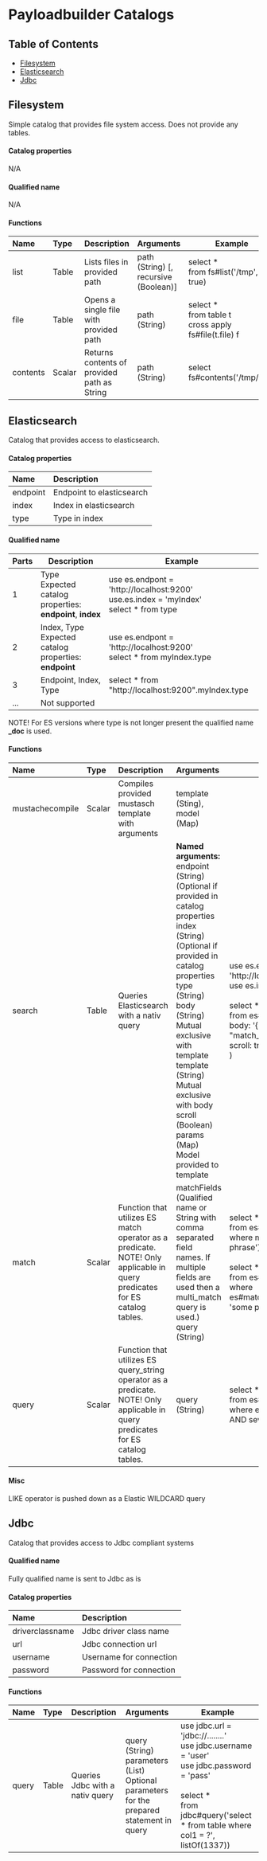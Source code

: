 
# Payloadbuilder Catalogs

## Table of Contents

* [Filesystem](#filesystem)
* [Elasticsearch](#elasticsearch)
* [Jdbc](#jdbc)

## Filesystem

Simple catalog that provides file system access.
Does not provide any tables.

#### Catalog properties
N/A

#### Qualified name
N/A

#### Functions

| Name          | Type          | Description                                  | Arguments                             | Example                                                     |
|:------------- |:--------------|:---------------------------------------------|:--------------------------------------|-------------------------------------------------------------|
| list          | Table         | Lists files in provided path                 | path (String) [, recursive (Boolean)] | select *<br/>from fs#list('/tmp', true)                         |
| file          | Table         | Opens a single file with provided path       | path (String)                         | select *<br/>from table t<br/>cross apply fs#file(t.file) f |
| contents      | Scalar        | Returns contents of provided path as String  | path (String)                         | select fs#contents('/tmp/file')                             |

## Elasticsearch

Catalog that provides access to elasticsearch.

#### Catalog properties

| Name          |  Description              |
|:------------- |:--------------------------|
| endpoint      | Endpoint to elasticsearch |
| index         | Index in elasticsearch    |
| type          | Type in index             |


#### Qualified name

| Parts | Description                                                           | Example                                                                                       | 
|-------|-----------------------------------------------------------------------|-----------------------------------------------------------------------------------------------|
| 1     | Type<br/> Expected catalog properties: <b>endpoint</b>, <b>index</b>  | use es.endpont = 'http://localhost:9200'<br/>use.es.index = 'myIndex'<br/> select * from type |
| 2     | Index, Type<br/> Expected catalog properties: <b>endpoint</b>         | use es.endpont = 'http://localhost:9200'<br/> select * from myIndex.type                      |
| 3     | Endpoint, Index, Type                                                 | select * from "http://localhost:9200".myIndex.type                                            |
| ...   | Not supported                                                         |                                                                                               |

NOTE! For ES versions where type is not longer present the qualified name **_doc** is used. 

#### Functions

| Name            | Type          | Description                                        | Arguments                     | Example |
|:----------------|:--------------|:---------------------------------------------------|:------------------------------|---------|
| mustachecompile | Scalar        | Compiles provided mustasch template with arguments | template (Sting), model (Map) |         |
| search          | Table         | Queries Elasticsearch with a nativ query           | **Named arguments:**<br/> endpoint (String) (Optional if provided in catalog properties <br/>index (String) (Optional if provided in catalog properties <br/>type (String) <br/>body (String) Mutual exclusive with template <br/>template (String) Mutual exclusive with body <br/>scroll (Boolean)<br/>params (Map) Model provided to template| use es.endpoint = 'http://localhost:9200'<br/>use es.index='myIndex'<br/><br/>select *<br/>from es#search(<br/>body: '{ "filter": { "match_all": {} }',<br/>scroll: true<br/>) |
|match|Scalar|Function that utilizes ES match operator as a predicate. NOTE! Only applicable in query predicates for ES catalog tables.|matchFields (Qualified name or String with comma separated field names. If multiple fields are used then a multi_match query is used.)<br/>query (String)|select *<br/>from es#_doc<br/>where match(name, 'some phrase')<br/><br/>select *<br/>from es#_doc<br/>where es#match('name,message', 'some phrase')|
|query|Scalar|Function that utilizes ES query_string operator as a predicate. NOTE! Only applicable in query predicates for ES catalog tables.|query (String)<br/>|select *<br/>from es#_doc<br/>where es#query('type:log AND severity:200')|

#### Misc

LIKE operator is pushed down as a Elastic WILDCARD query

## Jdbc

Catalog that provides access to Jdbc compliant systems

#### Qualified name
Fully qualified name is sent to Jdbc as is

#### Catalog properties

| Name             | Description               |
|:-----------------|:--------------------------|
| driverclassname  | Jdbc driver class name    |
| url              | Jdbc connection url       |
| username         | Username for connection   |
| password         | Password for connection   |

#### Functions

| Name            | Type          | Description                                        | Arguments                     | Example |
|:----------------|:--------------|:---------------------------------------------------|:------------------------------|---------|
| query           | Table         | Queries Jdbc with a nativ query                    | query (String)<br/>parameters (List) Optional parameters for the prepared statement in query | use jdbc.url = 'jdbc://........'<br/>use jdbc.username = 'user'<br/>use jdbc.password = 'pass'<br/><br/>select *<br/>from jdbc#query('select * from table where col1 = ?', listOf(1337)) |
